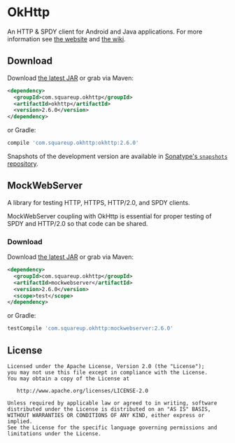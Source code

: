 OkHttp
======

An HTTP & SPDY client for Android and Java applications. For more information see [the website][1] and [the wiki][2].

Download
--------

Download [the latest JAR][3] or grab via Maven:
```xml
<dependency>
  <groupId>com.squareup.okhttp</groupId>
  <artifactId>okhttp</artifactId>
  <version>2.6.0</version>
</dependency>
```
or Gradle:
```groovy
compile 'com.squareup.okhttp:okhttp:2.6.0'
```

Snapshots of the development version are available in [Sonatype's `snapshots` repository][snap].


MockWebServer
-------------

A library for testing HTTP, HTTPS, HTTP/2.0, and SPDY clients.

MockWebServer coupling with OkHttp is essential for proper testing of SPDY and HTTP/2.0 so that code can be shared.

### Download

Download [the latest JAR][4] or grab via Maven:
```xml
<dependency>
  <groupId>com.squareup.okhttp</groupId>
  <artifactId>mockwebserver</artifactId>
  <version>2.6.0</version>
  <scope>test</scope>
</dependency>
```
or Gradle:
```groovy
testCompile 'com.squareup.okhttp:mockwebserver:2.6.0'
```



License
-------

    Licensed under the Apache License, Version 2.0 (the "License");
    you may not use this file except in compliance with the License.
    You may obtain a copy of the License at

       http://www.apache.org/licenses/LICENSE-2.0

    Unless required by applicable law or agreed to in writing, software
    distributed under the License is distributed on an "AS IS" BASIS,
    WITHOUT WARRANTIES OR CONDITIONS OF ANY KIND, either express or implied.
    See the License for the specific language governing permissions and
    limitations under the License.


 [1]: http://square.github.io/okhttp
 [2]: https://github.com/square/okhttp/wiki
 [3]: https://search.maven.org/remote_content?g=com.squareup.okhttp&a=okhttp&v=LATEST
 [4]: https://search.maven.org/remote_content?g=com.squareup.okhttp&a=mockwebserver&v=LATEST
 [snap]: https://oss.sonatype.org/content/repositories/snapshots/
